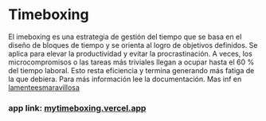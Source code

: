 # Timeboxing

El imeboxing es una estrategia de gestión del tiempo que se basa en el diseño de bloques de tiempo y se orienta al logro de objetivos definidos. Se aplica para elevar la productividad y evitar la procrastinación. A veces, los microcompromisos o las tareas más triviales llegan a ocupar hasta el 60 % del tiempo laboral. Esto resta eficiencia y termina generando más fatiga de la que debiera. Para más información lee la documentación. Mas inf en [lamenteesmaravillosa](https://lamenteesmaravillosa.com/timeboxing/)

### app link: [mytimeboxing.vercel.app](https://mytimeboxing.vercel.app)
